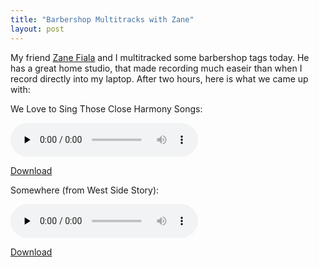 ```yaml
---
title: "Barbershop Multitracks with Zane"
layout: post
---
```


My friend <a href="http://www.zaynardstudios.com/Welcome.html">Zane Fiala</a> and I multitracked some barbershop tags today. He has a great home studio, that made recording much easeir than when I record directly into my laptop. After two hours, here is what we came up with:

We Love to Sing Those Close Harmony Songs:

<audio id="wp_mep_39" src="{{ site.url }}/uploads/2008/12/welovetosing.mp3" type="audio/mp3"    controls="controls" preload="none"  ></audio>

<a href="{{ site.url }}/uploads/2008/12/welovetosing.mp3">Download</a>

Somewhere (from West Side Story):

<audio id="wp_mep_40" src="{{ site.url }}/uploads/2008/12/somewhere.mp3" type="audio/mp3"    controls="controls" preload="none"  ></audio>

<a href="{{ site.url }}/uploads/2008/12/somewhere.mp3">Download</a>
